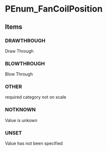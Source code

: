 # PEnum_FanCoilPosition

## Items

### DRAWTHROUGH
Draw Through

### BLOWTHROUGH
Blow Through

### OTHER
required category not on scale

### NOTKNOWN
Value is unkown

### UNSET
Value has not been specified
